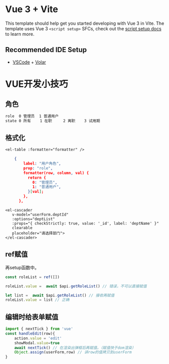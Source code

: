 # Vue 3 + Vite

This template should help get you started developing with Vue 3 in Vite. The template uses Vue 3 `<script setup>` SFCs, check out the [script setup docs](https://v3.vuejs.org/api/sfc-script-setup.html#sfc-script-setup) to learn more.

## Recommended IDE Setup

- [VSCode](https://code.visualstudio.com/) + [Volar](https://marketplace.visualstudio.com/items?itemName=johnsoncodehk.volar)

# VUE开发小技巧

## 角色

~~~txt
role  0 管理员  1 普通用户
state 0 所有    1 在职     2 离职    3 试用期
~~~

## 格式化

~~~txt
<el-table :formatter="formatter" />
~~~

~~~json
	{
        label: "用户角色",
        prop: "role",
        formatter(row, column, val) {
          return {
            0: "管理员",
            1: "普通用户",
          }[val];
        },
      },
~~~

~~~vue
<el-cascader
   v-model="userForm.deptId"
   :options="deptList"
   :props="{ checkStrictly: true, value: '_id', label: 'deptName' }"
   clearable
   placeholder="请选择部门">
</el-cascader>
~~~

## ref赋值

再setup函数中。

~~~js
const roleList = ref([])

roleList.value =  await $api.getRoleList() // 错误，不可以直接赋值

let list =  await $api.getRoleList() // 接收再赋值
roleList.value = list // 正确
~~~

## 编辑时给表单赋值

~~~js
import { nextTick } from 'vue'
const handleEdit(row){
    action.value = 'edit'
    showModal.value=true
    await nextTick() // 在渲染出弹框后再赋值。（赋值快于dom渲染）
    Object.assign(userForm,row) // 讲row的值拷贝到userForm
}
~~~



